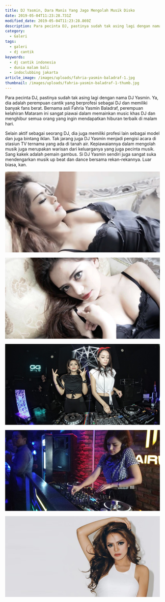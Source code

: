 ```yaml
---
title: DJ Yasmin, Dara Manis Yang Jago Mengolah Musik Disko
date: 2019-05-04T11:23:28.731Z
modified_date: 2019-05-04T11:23:28.869Z
description: Para pecinta DJ, pastinya sudah tak asing lagi dengan nama DJ Yasmin. Ya, dia adalah perempuan cantik yang berprofesi sebagai DJ dan memiliki banyak fans berat
category:
  - Galeri
tags:
  - galeri
  - dj cantik
keywords:
  - dj cantik indonesia
  - dunia malam bali
  - indoclubbing jakarta  
article_image: /images/uploads/fahria-yasmin-baladraf-1.jpg
thumbnail: /images/uploads/fahria-yasmin-baladraf-1-thumb.jpg
---
```

Para pecinta DJ, pastinya sudah tak asing lagi dengan nama DJ Yasmin. Ya, dia adalah perempuan cantik yang berprofesi sebagai DJ dan memiliki banyak fans berat. Bernama asli Fahria Yasmin Baladraf, perempuan kelahiran Mataram ini sangat piawai dalam memainkan music khas DJ dan menghibur semua orang yang ingin mendapatkan hiburan terbaik di malam hari.

Selain aktif sebagai seorang DJ, dia juga memiliki profesi lain sebagai model dan juga bintang iklan. Tak jarang juga DJ Yasmin menjadi pengisi acara di stasiun TV ternama yang ada di tanah air. Kepiawaiannya dalam mengolah musik juga merupakan warisan dari keluarganya yang juga pecinta musik. Sang kakek adalah pemain gambus. Si DJ Yasmin sendiri juga sangat suka mendengarkan musik up beat dan dance bersama rekan-rekannya. Luar biasa, kan.

![DJ Yasmin, Dara Manis Yang Jago Mengolah Musik Disko](/images/uploads/fahria-yasmin-baladraf-4.jpg)

![DJ Yasmin, Dara Manis Yang Jago Mengolah Musik Disko](/images/uploads/fahria-yasmin-baladraf-3.jpg)

![DJ Yasmin, Dara Manis Yang Jago Mengolah Musik Disko](/images/uploads/fahria-yasmin-baladraf-5.jpg)

![DJ Yasmin, Dara Manis Yang Jago Mengolah Musik Disko](/images/uploads/fahria-yasmin-baladraf-2.jpg)

![DJ Yasmin, Dara Manis Yang Jago Mengolah Musik Disko](/images/uploads/fahria-yasmin-baladraf-1.jpg)
